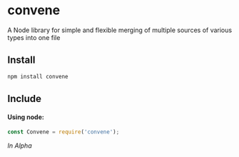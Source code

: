 # convene

A Node library for simple and flexible merging of multiple sources of various types into one file

Install
-------
```javascript
npm install convene
```

Include
-------

#### Using node:
```javascript
const Convene = require('convene');
```

*In Alpha*